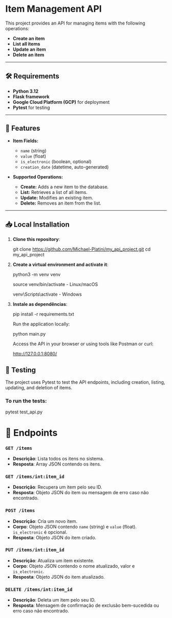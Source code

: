 # Item Management API

This project provides an API for managing items with the following operations:

- **Create an item**
- **List all items**
- **Update an item**
- **Delete an item**

---

## 🛠 Requirements

- **Python 3.12**
- **Flask framework**
- **Google Cloud Platform (GCP)** for deployment
- **Pytest** for testing

---

## 🌟 Features

- **Item Fields:**
  - `name` (string)
  - `value` (float)
  - `is_electronic` (boolean, optional)
  - `creation_date` (datetime, auto-generated)
  
- **Supported Operations:**
  - **Create:** Adds a new item to the database.
  - **List:** Retrieves a list of all items.
  - **Update:** Modifies an existing item.
  - **Delete:** Removes an item from the list.

---


## 📥 Local Installation

1. **Clone this repository**:
   
   git clone https://github.com/Michael-Platini/my_api_project.git
   cd my_api_project
   
2. **Create a virtual environment and activate it**:


   python3 -m venv venv

   source venv/bin/activate  - Linux/macOS

   venv\Scripts\activate     - Windows

3. **Instale as dependências**:




   pip install -r requirements.txt

   Run the application locally:


   python main.py

   Access the API in your browser or using tools like Postman or curl:


   http://127.0.0.1:8080/


## 🧪 Testing

The project uses Pytest to test the API endpoints, including creation, listing, updating, and deletion of items.

### To run the tests:
pytest test_api.py


# 📄 Endpoints

### `GET /items`
- **Descrição**: Lista todos os itens no sistema.
- **Resposta**: Array JSON contendo os itens.

### `GET /items/int:item_id`
- **Descrição**: Recupera um item pelo seu ID.
- **Resposta**: Objeto JSON do item ou mensagem de erro caso não encontrado.

### `POST /items`
- **Descrição**: Cria um novo item.
- **Corpo**: Objeto JSON contendo `name` (string) e `value` (float). `is_electronic` é opcional.
- **Resposta**: Objeto JSON do item criado.

### `PUT /items/int:item_id`
- **Descrição**: Atualiza um item existente.
- **Corpo**: Objeto JSON contendo o nome atualizado, valor e `is_electronic`.
- **Resposta**: Objeto JSON do item atualizado.

### `DELETE /items/int:item_id`
- **Descrição**: Deleta um item pelo seu ID.
- **Resposta**: Mensagem de confirmação de exclusão bem-sucedida ou erro caso não encontrado.

